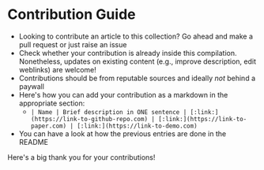 # Contribution Guide

- Looking to contribute an article to this collection? Go ahead and make a pull request or just raise an issue
- Check whether your contribution is already inside this compilation. Nonetheless, updates on existing content (e.g., improve description, edit weblinks) are welcome!
- Contributions should be from reputable sources and ideally *not* behind a paywall
- Here's how you can add your contribution as a markdown in the appropriate section: 
    - `| Name | Brief description in ONE sentence | [:link:](https://link-to-github-repo.com) | [:link:](https://link-to-paper.com) | [:link:](https://link-to-demo.com)`
- You can have a look at how the previous entries are done in the README

Here's a big thank you for your contributions!